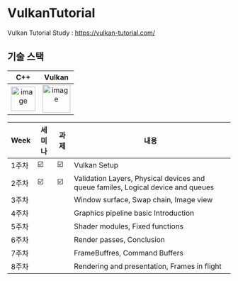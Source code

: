 # VulkanTutorial

Vulkan Tutorial Study : https://vulkan-tutorial.com/


## 기술 스택

| C++ | Vulkan |
| :--------: | :--------: |
|   <img width="55" alt="image" src="https://user-images.githubusercontent.com/16304843/182135521-cddfa5b4-48a0-4209-9e44-1f418befe6e1.png">    |   <img width="63" alt="image" src="https://user-images.githubusercontent.com/16304843/182135372-d2c89312-2ac1-4ccd-b13c-4f78ecd3203e.png">    |

| Week | 세미나 | 과제 |내용 |
| ------ | -- | -- |----------- |
| 1주차 | ☑️ | ☑️ | Vulkan Setup |
| 2주차 | ☑️ | ☑️ | Validation Layers, Physical devices and queue familes, Logical device and queues |
| 3주차 |  |  | Window surface, Swap chain, Image view |
| 4주차 |  |  | Graphics pipeline basic Introduction |
| 5주차 |  |  | Shader modules, Fixed functions |
| 6주차 |  |  | Render passes, Conclusion |
| 7주차 |  |  | FrameBuffres, Command Buffers |
| 8주차 |  |  | Rendering and presentation, Frames in flight |
